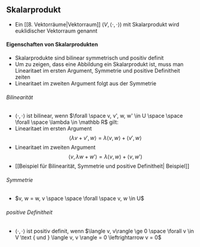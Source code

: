 ## Skalarprodukt
- Ein [[8. Vektorräume|Vektorraum]] $(V, \langle \cdot, \cdot \rangle)$ mit Skalarprodukt wird euklidischer Vektorraum genannt
#### Eigenschaften von Skalarprodukten
- Skalarprodukte sind bilinear symmetrisch und positiv definit
- Um zu zeigen, dass eine Abbildung ein Skalarprodukt ist, muss man Linearitaet im ersten Argument, Symmetrie und positive Definitheit zeiten
- Linearitaet im zweiten Argument folgt aus der Symmetrie
###### Bilinearität
- $\langle \cdot, \cdot \rangle$ ist bilinear, wenn $\forall \space v, v', w, w' \in U \space \space \forall \space \lambda \in  \mathbb R$ gilt:
- Linearitaet im ersten Argument
$$
\langle \lambda v + v', w \rangle = \lambda \langle v, w\rangle + \langle v', w \rangle 
$$
- Linearitaet im zweiten Argument
$$ 
\langle v , \lambda w+w' \rangle = \lambda \langle v, w\rangle + \langle v, w' \rangle 
$$
- [[Beispiel für Bilinearität, Symmetrie und positive Definitheit| Beispiel]] 
###### Symmetrie
- $v, w = w, v \space \space \forall \space v, w \in U$ 
###### positive Definitheit
- $\langle \cdot, \cdot \rangle$ ist positiv definit, wenn $\langle v, v\rangle \ge 0 \space \forall v \in V \text { und } \langle v, v \rangle = 0 \leftrightarrow v = 0$ 


